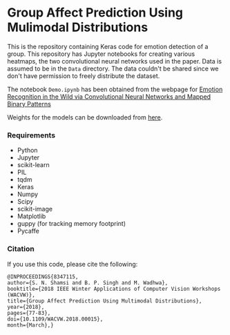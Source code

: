 # Group Affect Prediction Using Mulimodal Distributions

This is the repository containing Keras code for emotion detection of a group. This repository has Jupyter notebooks for creating various heatmaps, the two convolutional neural networks used in the paper. Data is assumed to be in the `Data` directory. The data couldn't be shared since we don't have permission to freely distribute the dataset. 

The notebook `Demo.ipynb` has been obtained from the webpage for [Emotion Recognition in the Wild via Convolutional Neural Networks and Mapped Binary Patterns](https://www.openu.ac.il/home/hassner/projects/cnn_emotions/)

Weights for the models can be downloaded from [here](https://www.dropbox.com/sh/ihe0fmcwmc70va2/AAAo_ES3NECvWSu5GSbScMyka?dl=0).

### Requirements

* Python
* Jupyter
* scikit-learn
* PIL
* tqdm
* Keras
* Numpy
* Scipy
* scikit-image
* Matplotlib
* guppy (for tracking memory footprint)
* Pycaffe

### Citation

If you use this code, please cite the following:


```
@INPROCEEDINGS{8347115, 
author={S. N. Shamsi and B. P. Singh and M. Wadhwa}, 
booktitle={2018 IEEE Winter Applications of Computer Vision Workshops (WACVW)}, 
title={Group Affect Prediction Using Multimodal Distributions}, 
year={2018},  
pages={77-83},  
doi={10.1109/WACVW.2018.00015},
month={March},}
```

